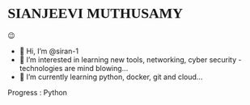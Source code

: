 
<h1 style="font-family:Monaco"><b>SIANJEEVI MUTHUSAMY</b></h1>😉

- 👋 Hi, I’m @siran-1
- 👀 I’m interested in learning new tools, networking, cyber security - technologies are mind blowing...
- 🌱 I’m currently learning python, docker, git and cloud...


Progress :
Python 
